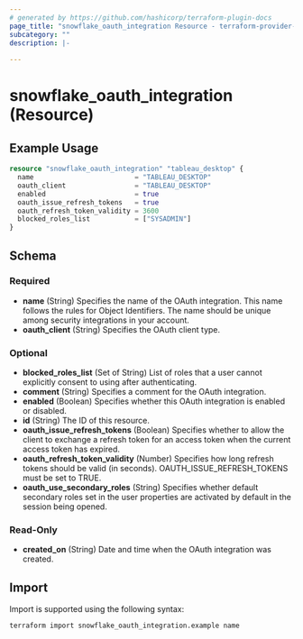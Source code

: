 ```yaml
---
# generated by https://github.com/hashicorp/terraform-plugin-docs
page_title: "snowflake_oauth_integration Resource - terraform-provider-snowflake"
subcategory: ""
description: |-
  
---
```


# snowflake_oauth_integration (Resource)



## Example Usage

```terraform
resource "snowflake_oauth_integration" "tableau_desktop" {
  name                         = "TABLEAU_DESKTOP"
  oauth_client                 = "TABLEAU_DESKTOP"
  enabled                      = true
  oauth_issue_refresh_tokens   = true
  oauth_refresh_token_validity = 3600
  blocked_roles_list           = ["SYSADMIN"]
}
```

<!-- schema generated by tfplugindocs -->
## Schema

### Required

- **name** (String) Specifies the name of the OAuth integration. This name follows the rules for Object Identifiers. The name should be unique among security integrations in your account.
- **oauth_client** (String) Specifies the OAuth client type.

### Optional

- **blocked_roles_list** (Set of String) List of roles that a user cannot explicitly consent to using after authenticating.
- **comment** (String) Specifies a comment for the OAuth integration.
- **enabled** (Boolean) Specifies whether this OAuth integration is enabled or disabled.
- **id** (String) The ID of this resource.
- **oauth_issue_refresh_tokens** (Boolean) Specifies whether to allow the client to exchange a refresh token for an access token when the current access token has expired.
- **oauth_refresh_token_validity** (Number) Specifies how long refresh tokens should be valid (in seconds). OAUTH_ISSUE_REFRESH_TOKENS must be set to TRUE.
- **oauth_use_secondary_roles** (String) Specifies whether default secondary roles set in the user properties are activated by default in the session being opened.

### Read-Only

- **created_on** (String) Date and time when the OAuth integration was created.

## Import

Import is supported using the following syntax:

```shell
terraform import snowflake_oauth_integration.example name
```
